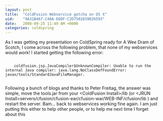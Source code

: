 ```yaml
---
layout: post
title:  "ColdFusion Webservice gotcha on OS X"
uid:	"9A31B467-C40A-E6DF-C2D7502839026593"
date:   2008-09-25 11:49 AM +0000
categories: coldspring
---
```

<p>As I was getting my presentation on ColdSpring ready for A Wee Dram of Scotch, I come across the following problem, that none of my webservices would work! 
I started getting the following  error:</p>
<p>
<code class="border">
	coldfusion.jsp.JavaCompiler$UnknownCompiler: Unable to run the internal Java compiler: java.lang.NoClassDefFoundError: javax/tools/StandardJavaFileManager.
	
</code></p>
<p><code></code>
Following a bunch of blogs and thanks to Peter Freitag, the answer was simple, move the tools.jar from your &lt;ColdFusion Install&gt;/lib (or &lt;JRUN Install&gt;servers/cfusion/cfusion-ear/cfusion-war/WEB-INF/cfusion/lib ) and restart the server. Bam... back to webservices working fine again. 
I am just putting this either to help other people, or to help me next time I forget about this</p>